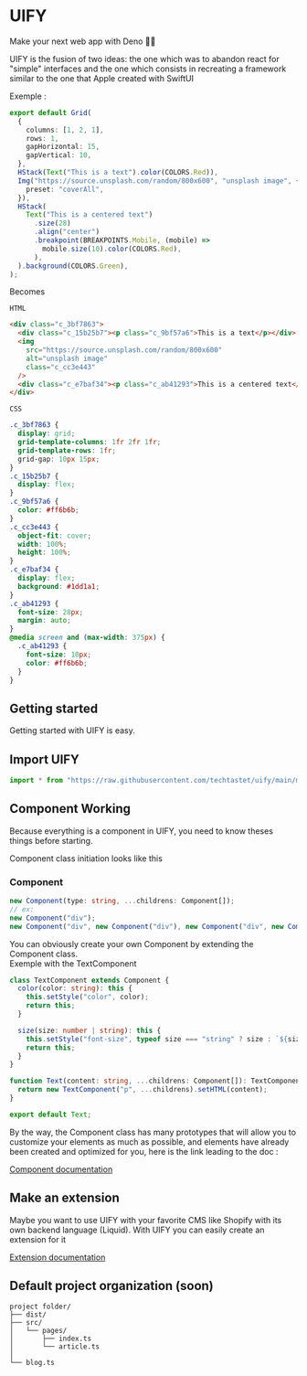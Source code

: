 # UIFY

Make your next web app with Deno 🐱‍🐉

UIFY is the fusion of two ideas: the one which was to abandon react for "simple" interfaces and the one which consists in recreating a framework similar to the one that Apple created with SwiftUI

Exemple :

```typescript
export default Grid(
  {
    columns: [1, 2, 1],
    rows: 1,
    gapHorizontal: 15,
    gapVertical: 10,
  },
  HStack(Text("This is a text").color(COLORS.Red)),
  Img("https://source.unsplash.com/random/800x600", "unsplash image", {
    preset: "coverAll",
  }),
  HStack(
    Text("This is a centered text")
      .size(28)
      .align("center")
      .breakpoint(BREAKPOINTS.Mobile, (mobile) =>
        mobile.size(10).color(COLORS.Red),
      ),
  ).background(COLORS.Green),
);
```

Becomes

`HTML`

```html
<div class="c_3bf7863">
  <div class="c_15b25b7"><p class="c_9bf57a6">This is a text</p></div>
  <img
    src="https://source.unsplash.com/random/800x600"
    alt="unsplash image"
    class="c_cc3e443"
  />
  <div class="c_e7baf34"><p class="c_ab41293">This is a centered text</p></div>
</div>
```

`CSS`

```css
.c_3bf7863 {
  display: grid;
  grid-template-columns: 1fr 2fr 1fr;
  grid-template-rows: 1fr;
  grid-gap: 10px 15px;
}
.c_15b25b7 {
  display: flex;
}
.c_9bf57a6 {
  color: #ff6b6b;
}
.c_cc3e443 {
  object-fit: cover;
  width: 100%;
  height: 100%;
}
.c_e7baf34 {
  display: flex;
  background: #1dd1a1;
}
.c_ab41293 {
  font-size: 28px;
  margin: auto;
}
@media screen and (max-width: 375px) {
  .c_ab41293 {
    font-size: 10px;
    color: #ff6b6b;
  }
}
```

## Getting started

Getting started with UIFY is easy.

## Import UIFY

```ts
import * from "https://raw.githubusercontent.com/techtastet/uify/main/mod.ts"
```

## Component Working

Because everything is a component in UIFY, you need to know theses things before starting.

Component class initiation looks like this

### Component

```ts
new Component(type: string, ...childrens: Component[]);
// ex:
new Component("div");
new Component("div", new Component("div"), new Component("div", new Component("div")))
```

You can obviously create your own Component by extending the Component class.  
Exemple with the TextComponent

```ts
class TextComponent extends Component {
  color(color: string): this {
    this.setStyle("color", color);
    return this;
  }

  size(size: number | string): this {
    this.setStyle("font-size", typeof size === "string" ? size : `${size}px`);
    return this;
  }
}

function Text(content: string, ...childrens: Component[]): TextComponent {
  return new TextComponent("p", ...childrens).setHTML(content);
}

export default Text;
```

By the way, the Component class has many prototypes that will allow you to customize your elements as much as possible, and elements have already been created and optimized for you, here is the link leading to the doc :

[Component documentation](/doc/component.md)

## Make an extension

Maybe you want to use UIFY with your favorite CMS like Shopify with its own backend language (Liquid).
With UIFY you can easily create an extension for it

[Extension documentation](/doc/extension.md)

## Default project organization (soon)

```
project folder/
├── dist/
├── src/
│   └── pages/
│       ├── index.ts
│       └── article.ts
│
└── blog.ts
```
